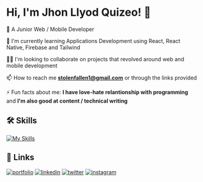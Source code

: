 
# Hi, I'm Jhon Llyod Quizeo! 👋


🚀 A Junior Web / Mobile Developer

🧠 I'm currently learning Applications Development using React, React Native, Firebase and Tailwind

👯‍♀️ I'm looking to collaborate on projects that revolved around web and mobile development

📫 How to reach me **stolenfallen1@gmail.com** or through the links provided

⚡️ Fun facts about me: 
  **I have love-hate relantionship with programming** 
  and
  **I'm also good at content / technical writing**




## 🛠 Skills

[![My Skills](https://skillicons.dev/icons?i=figma,html,css,php,javascript,ts,bootstrap,tailwind,react,vite,nodejs,express,firebase,mysql,git,github,postman)](https://skillicons.dev)

## 🔗 Links
[![portfolio](https://img.shields.io/badge/my_portfolio-000?style=for-the-badge&logo=ko-fi&logoColor=white)]()
[![linkedin](https://img.shields.io/badge/linkedin-0A66C2?style=for-the-badge&logo=linkedin&logoColor=white)]()
[![twitter](https://img.shields.io/badge/facebook-1DA1F2?style=for-the-badge&logo=facebook&logoColor=white)]()
[![instagram](https://img.shields.io/badge/instagram-E1306C?style=for-the-badge&logo=instagram&logoColor=white)]()

